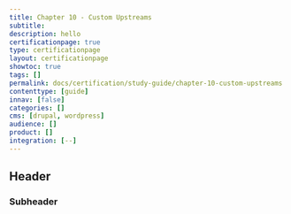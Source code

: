 ```yaml
---
title: Chapter 10 - Custom Upstreams
subtitle:
description: hello
certificationpage: true
type: certificationpage
layout: certificationpage
showtoc: true
tags: []
permalink: docs/certification/study-guide/chapter-10-custom-upstreams
contenttype: [guide]
innav: [false]
categories: []
cms: [drupal, wordpress]
audience: []
product: []
integration: [--]
---
```


## Header
### Subheader



